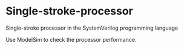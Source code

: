 # Single-stroke-processor
Single-stroke processor in the SystemVerilog programming language

Use ModelSim to check the processor performance.
